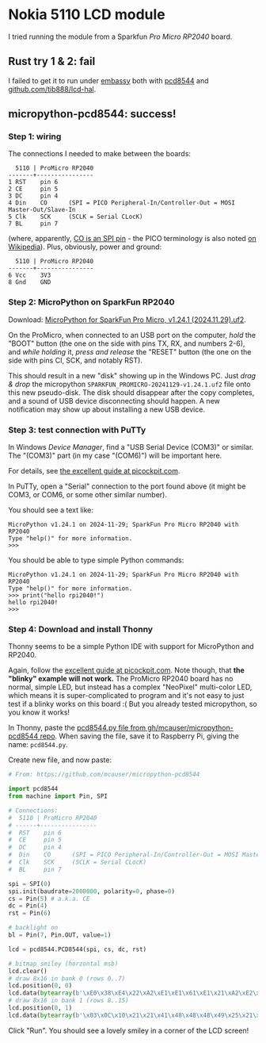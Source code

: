 # Nokia 5110 LCD module

I tried running the module
from a Sparkfun _Pro Micro RP2040_ board.

## Rust try 1 & 2: fail

I failed to get it to run under [embassy](https://embassy.dev)
both with [pcd8544](https://docs.rs/pcd8544/)
and [github.com/tib888/lcd-hal](https://github.com/tib888/lcd-hal).

## micropython-pcd8544: success!

### Step 1: wiring

The connections I needed to make between the boards:
```
  5110 | ProMicro RP2040
-------+----------------
1 RST    pin 6
2 CE     pin 5
3 DC     pin 4
4 Din    CO      (SPI = PICO Peripheral-In/Controller-Out = MOSI Master-Out/Slave-In
5 Clk    SCK     (SCLK = Serial CLocK)
7 BL     pin 7
```
(where, apparently, [CO is an SPI pin](https://cdn.sparkfun.com/assets/e/2/7/6/b/ProMicroRP2040_Graphical_Datasheet.pdf) -
the PICO terminology is also noted [on Wikipedia](https://en.wikipedia.org/wiki/Serial_Peripheral_Interface#Alternative_terminology)).
Plus, obviously, power and ground:
```
  5110 | ProMicro RP2040
-------+----------------
6 Vcc    3V3
8 Gnd    GND
```

### Step 2: MicroPython on SparkFun RP2040

Download: [MicroPython for SparkFun Pro Micro, v1.24.1 (2024.11.29).uf2](
https://micropython.org/resources/firmware/SPARKFUN_PROMICRO-20241129-v1.24.1.uf2).

On the ProMicro,
when connected to an USB port on the computer,
*hold* the "BOOT" button
(the one on the side with pins TX, RX, and numbers 2-6),
and *while holding* it,
*press and release* the "RESET" button
(the one on the side with pins CI, SCK, and notably RST).

This should result in a new "disk" showing up in the Windows PC.
Just *drag & drop* the micropython `SPARKFUN_PROMICRO-20241129-v1.24.1.uf2` file
onto this new pseudo-disk.
The disk should disappear after the copy completes,
and a sound of USB device disconnecting should happen.
A new notification may show up about installing a new USB device.

### Step 3: test connection with PuTTy

In Windows _Device Manager_,
find a "USB Serial Device (COM3)" or similar.
The "(COM3)" part (in my case "(COM6)") will be important here.

For details, see [the excellent guide at picockpit.com](
https://picockpit.com/raspberry-pi/raspberry-pi-pico-and-micropython-on-windows/#:~:text=Connecting%20to%20the%20Pico).

In PuTTy, open a "Serial" connection to the port found above
(it might be COM3, or COM6, or some other similar number).

You should see a text like:
```
MicroPython v1.24.1 on 2024-11-29; SparkFun Pro Micro RP2040 with RP2040
Type "help()" for more information.
>>>
```

You should be able to type simple Python commands:
```
MicroPython v1.24.1 on 2024-11-29; SparkFun Pro Micro RP2040 with RP2040
Type "help()" for more information.
>>> print("hello rpi2040!")
hello rpi2040!
>>>
```

### Step 4: Download and install Thonny

Thonny seems to be a simple Python IDE with support for MicroPython and RP2040.

Again, follow the [excellent guide at picockpit.com](
https://picockpit.com/raspberry-pi/raspberry-pi-pico-and-micropython-on-windows/#:~:text=Thonny:%20a%20Python%20IDE).
Note though, that **the "blinky" example will not work.**
The ProMicro RP2040 board has no normal, simple LED,
but instead has a complex "NeoPixel" multi-color LED,
which means it is super-complicated to program
and it's not easy to just test if a blinky works on this board :(
But you already tested micropython, so you know it works!

In Thonny,
paste the 
[pcd8544.py file from gh/mcauser/micropython-pcd8544 repo](
https://github.com/mcauser/micropython-pcd8544/blob/791d4239d77b0d06192c7ab7903d81a72a53f992/pcd8544.py).
When saving the file,
save it to Raspberry Pi,
giving the name: `pcd8544.py`.

Create new file,
and now paste:

```python
# From: https://github.com/mcauser/micropython-pcd8544

import pcd8544
from machine import Pin, SPI

# Connections:
#  5110 | ProMicro RP2040
# ------+----------------
#  RST    pin 6
#  CE     pin 5
#  DC     pin 4
#  Din    CO      (SPI = PICO Peripheral-In/Controller-Out = MOSI Master-Out/Slave-In
#  Clk    SCK     (SCLK = Serial CLocK)
#  BL     pin 7

spi = SPI(0)
spi.init(baudrate=2000000, polarity=0, phase=0)
cs = Pin(5) # a.k.a. CE
dc = Pin(4)
rst = Pin(6)

# backlight on
bl = Pin(7, Pin.OUT, value=1)

lcd = pcd8544.PCD8544(spi, cs, dc, rst)

# bitmap smiley (horzontal msb)
lcd.clear()
# draw 8x16 in bank 0 (rows 0..7)
lcd.position(0, 0)
lcd.data(bytearray(b'\xE0\x38\xE4\x22\xA2\xE1\xE1\x61\xE1\x21\xA2\xE2\xE4\x38\xE0\x00'))
# draw 8x16 in bank 1 (rows 8..15)
lcd.position(0, 1)
lcd.data(bytearray(b'\x03\x0C\x10\x21\x21\x41\x48\x48\x48\x49\x25\x21\x10\x0C\x03\x00'))
```

Click "Run". You should see a lovely smiley in a corner of the LCD screen!
